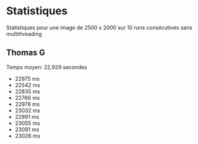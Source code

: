 # Statistiques

Statistiques pour une image de 2500 x 2000 sur 10 runs consécutives sans multithreading

## Thomas G

Temps moyen: 22,929 secondes

- 22975 ms
- 22542 ms
- 22835 ms
- 22766 ms
- 22978 ms
- 23032 ms
- 22991 ms
- 23055 ms
- 23091 ms
- 23026 ms
